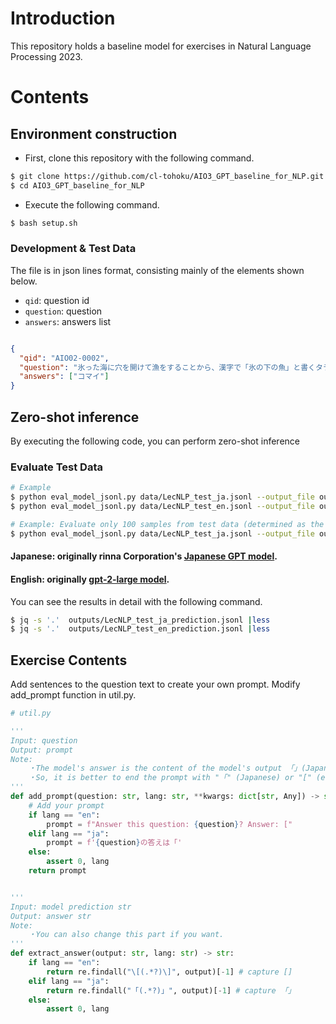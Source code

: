 # Introduction
This repository holds a baseline model for exercises in Natural Language Processing 2023.

# Contents
## Environment construction
- First, clone this repository with the following command.
```bash
$ git clone https://github.com/cl-tohoku/AIO3_GPT_baseline_for_NLP.git
$ cd AIO3_GPT_baseline_for_NLP
```

- Execute the following command.
```bash
$ bash setup.sh
```


### Development & Test Data

The file is in json lines format, consisting mainly of the elements shown below.
- `qid`: question id
- `question`: question
- `answers`: answers list
```json

{
  "qid": "AIO02-0002", 
  "question": "氷った海に穴を開けて漁をすることから、漢字で「氷の下の魚」と書くタラ科の魚は何?",
  "answers": ["コマイ"]
}
```

## Zero-shot inference
By executing the following code, you can perform zero-shot inference

### Evaluate Test Data
```bash
# Example
$ python eval_model_jsonl.py data/LecNLP_test_ja.jsonl --output_file outputs/LecNLP_test_ja_prediction.jsonl --lang ja
$ python eval_model_jsonl.py data/LecNLP_test_en.jsonl --output_file outputs/LecNLP_test_en_prediction.jsonl --lang en

# Example: Evaluate only 100 samples from test data (determined as the --sample option for faster development)
$ python eval_model_jsonl.py data/LecNLP_test_ja.jsonl --output_file outputs/LecNLP_test_ja_prediction.jsonl --lang ja --sample 100
```
#### Japanese: originally rinna Corporation's [Japanese GPT model](https://huggingface.co/rinna/japanese-gpt-1b).
#### English:  originally [gpt-2-large model](https://huggingface.co/gpt2-large).




You can see the results in detail with the following command.
```bash
$ jq -s '.'  outputs/LecNLP_test_ja_prediction.jsonl |less
$ jq -s '.'  outputs/LecNLP_test_en_prediction.jsonl |less
```


## Exercise Contents
Add sentences to the question text to create your own prompt. Modify add_prompt function in util.py.
```python
# util.py

'''
Input: question
Output: prompt
Note:
    ・The model's answer is the content of the model's output 「」(Japanese) or [ ] (English)
    ・So, it is better to end the prompt with "「" (Japanese) or "[" (english)
'''
def add_prompt(question: str, lang: str, **kwargs: dict[str, Any]) -> str:
    # Add your prompt
    if lang == "en":
        prompt = f"Answer this question: {question}? Answer: ["
    elif lang == "ja":
        prompt = f'{question}の答えは「'
    else:
        assert 0, lang
    return prompt


'''
Input: model prediction str
Output: answer str
Note:
    ・You can also change this part if you want.
'''
def extract_answer(output: str, lang: str) -> str:
    if lang == "en":
        return re.findall("\[(.*?)\]", output)[-1] # capture []
    elif lang == "ja":
        return re.findall("「(.*?)」", output)[-1] # capture 「」
    else:
        assert 0, lang
```